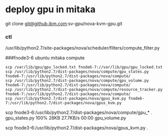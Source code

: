 
# deploy gpu in mitaka

git clone git@github.ibm.com:sv-gpu/nova-kvm-gpu.git

### ctl
/usr/lib/python2.7/site-packages/nova/scheduler/filters/compute_filter.py


###fnode3-6 ubuntu mitaka compute
```shell
scp /var/lib/gpu/gpu_locked.txt fnode6-7://var/lib/gpu/gpu_locked.txt
scp /usr/lib/python2.7/dist-packages/nova/compute/gpu_states.py  fnode6-7:/usr/lib/python2.7/dist-packages/nova/compute/
scp /usr/lib/python2.7/dist-packages/nova/compute/gpu_volume.py  fnode6-7:/usr/lib/python2.7/dist-packages/nova/compute/
scp /usr/lib/python2.7/dist-packages/nova/compute/resource_tracker.py fnode6-7:/usr/lib/python2.7/dist-packages/nova/compute/
scp /usr/lib/python2.7/dist-packages/nova/gpus_kvm.py fnode6-7:/usr/lib/python2.7/dist-packages/nova/gpus_kvm.py
```


scp fnode3-6:/usr/lib/python2.7/dist-packages/nova/compute/gpu_*  .
gpu_states.py                                                                                                                                                                100%   28KB  27.7KB/s   00:00
gpu_volume.py                    

scp fnode3-6:/usr/lib/python2.7/dist-packages/nova/gpus_kvm.py .


